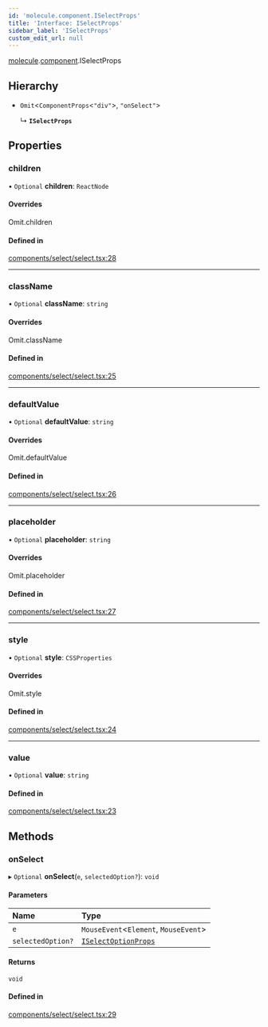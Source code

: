 ```yaml
---
id: 'molecule.component.ISelectProps'
title: 'Interface: ISelectProps'
sidebar_label: 'ISelectProps'
custom_edit_url: null
---
```


[molecule](../namespaces/molecule).[component](../namespaces/molecule.component).ISelectProps

## Hierarchy

-   `Omit`<`ComponentProps`<`"div"`\>, `"onSelect"`\>

    ↳ **`ISelectProps`**

## Properties

### children

• `Optional` **children**: `ReactNode`

#### Overrides

Omit.children

#### Defined in

[components/select/select.tsx:28](https://github.com/DTStack/molecule/blob/927b7d39/src/components/select/select.tsx#L28)

---

### className

• `Optional` **className**: `string`

#### Overrides

Omit.className

#### Defined in

[components/select/select.tsx:25](https://github.com/DTStack/molecule/blob/927b7d39/src/components/select/select.tsx#L25)

---

### defaultValue

• `Optional` **defaultValue**: `string`

#### Overrides

Omit.defaultValue

#### Defined in

[components/select/select.tsx:26](https://github.com/DTStack/molecule/blob/927b7d39/src/components/select/select.tsx#L26)

---

### placeholder

• `Optional` **placeholder**: `string`

#### Overrides

Omit.placeholder

#### Defined in

[components/select/select.tsx:27](https://github.com/DTStack/molecule/blob/927b7d39/src/components/select/select.tsx#L27)

---

### style

• `Optional` **style**: `CSSProperties`

#### Overrides

Omit.style

#### Defined in

[components/select/select.tsx:24](https://github.com/DTStack/molecule/blob/927b7d39/src/components/select/select.tsx#L24)

---

### value

• `Optional` **value**: `string`

#### Defined in

[components/select/select.tsx:23](https://github.com/DTStack/molecule/blob/927b7d39/src/components/select/select.tsx#L23)

## Methods

### onSelect

▸ `Optional` **onSelect**(`e`, `selectedOption?`): `void`

#### Parameters

| Name              | Type                                                          |
| :---------------- | :------------------------------------------------------------ |
| `e`               | `MouseEvent`<`Element`, `MouseEvent`\>                        |
| `selectedOption?` | [`ISelectOptionProps`](molecule.component.ISelectOptionProps) |

#### Returns

`void`

#### Defined in

[components/select/select.tsx:29](https://github.com/DTStack/molecule/blob/927b7d39/src/components/select/select.tsx#L29)
